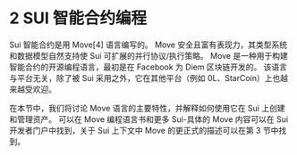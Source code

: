 # 2 SUI 智能合约编程

Sui 智能合约是用 Move\[4] 语言编写的。 Move 安全且富有表现力，其类型系统和数据模型自然支持使 Sui 可扩展的并行协议/执行策略。 Move 是一种用于构建智能合约的开源编程语言，最初是在 Facebook 为 Diem 区块链开发的。 该语言与平台无关，除了被 Sui 采用之外，它在其他平台（例如 0L、StarCoin）上也越来越受欢迎。

在本节中，我们将讨论 Move 语言的主要特性，并解释如何使用它在 Sui 上创建和管理资产。 可以在 Move 编程语言书和更多 Sui-具体的 Move 内容可以在 Sui 开发者门户中找到，关于 Sui 上下文中 Move 的更正式的描述可以在第 3 节中找到。
